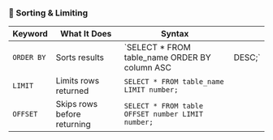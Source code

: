 ### 🔹 Sorting & Limiting

| **Keyword** | **What It Does**            | **Syntax**                                        |         |
| ----------- | --------------------------- | ------------------------------------------------- | ------- |
| `ORDER BY`  | Sorts results               | \`SELECT \* FROM table\_name ORDER BY column ASC  | DESC;\` |
| `LIMIT`     | Limits rows returned        | `SELECT * FROM table_name LIMIT number;`          |         |
| `OFFSET`    | Skips rows before returning | `SELECT * FROM table OFFSET number LIMIT number;` |         |


